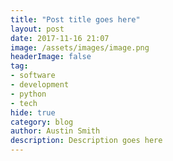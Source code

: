 ```yaml
---
title: "Post title goes here"
layout: post
date: 2017-11-16 21:07
image: /assets/images/image.png
headerImage: false
tag:
- software
- development
- python
- tech
hide: true
category: blog
author: Austin Smith
description: Description goes here
---
```

